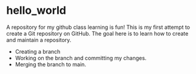 # hello_world
A repository for my github class
learning is fun!
This is my first attempt to create a Git repository on GitHub. The goal here is to learn how to create and maintain a repository. 
-	Creating a branch
-	Working on the branch and committing my changes.
-	Merging the branch to main.
